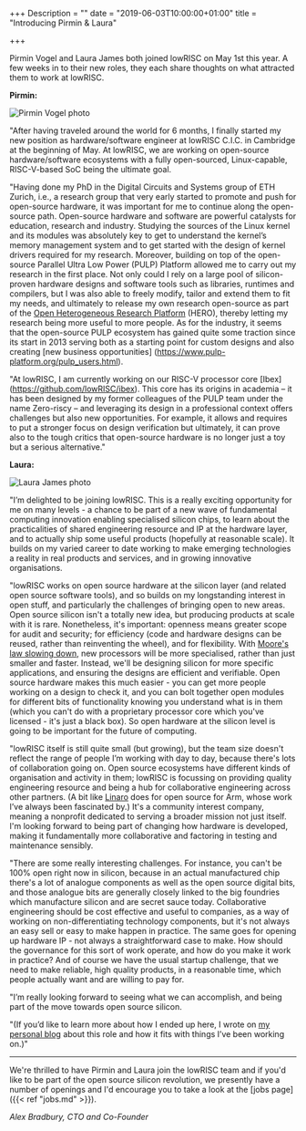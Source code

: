 +++
Description = ""
date = "2019-06-03T10:00:00+01:00"
title = "Introducing Pirmin & Laura"

+++

Pirmin Vogel and Laura James both joined lowRISC on May 1st this year. A few
weeks in to their new roles, they each share thoughts on what attracted them to
work at lowRISC. 

**Pirmin:**

![Pirmin Vogel photo](/img/pirmin_vogel.jpg "Pirmin Vogel")

"After having traveled around the world for 6 months, I finally started my new
position as hardware/software engineer at lowRISC C.I.C. in Cambridge at the
beginning of May. At lowRISC, we are working on open-source hardware/software
ecosystems with a fully open-sourced, Linux-capable, RISC-V-based SoC being the
ultimate goal.

"Having done my PhD in the Digital Circuits and Systems group of ETH Zurich,
i.e., a research group that very early started to promote and push for
open-source hardware, it was important for me to continue along the open-source
path. Open-source hardware and software are powerful catalysts for education,
research and industry. Studying the sources of the Linux kernel and its modules
was absolutely key to get to understand the kernel’s memory management system
and to get started with the design of kernel drivers required for my research.
Moreover, building on top of the open-source Parallel Ultra Low Power (PULP)
Platform allowed me to carry out my research in the first place. Not only could
I rely on a large pool of silicon-proven hardware designs and software tools
such as libraries, runtimes and compilers, but I was also able to freely modify,
tailor and extend them to fit my needs, and ultimately to release my own
research open-source as part of the [Open Heterogeneous Research Platform](
https://www.pulp-platform.org/hero) (HERO), thereby letting my research being more
useful to more people. As for the industry, it seems that the open-source PULP
ecosystem has gained quite some traction since its start in 2013 serving both as
a starting point for custom designs and also creating [new business opportunities]
(https://www.pulp-platform.org/pulp_users.html).

"At lowRISC, I am currently working on our RISC-V processor core [Ibex]
(https://github.com/lowRISC/ibex). This core has its origins in academia – it
has been designed by my former colleagues of the PULP team under the name
Zero-riscy – and leveraging its design in a professional context offers
challenges but also new opportunities. For example, it allows and requires to
put a stronger focus on design verification but ultimately, it can prove also to
the tough critics that open-source hardware is no longer just a toy but a
serious alternative."

**Laura:**

![Laura James photo](/img/laura_james.jpg "Laura James")

"I’m delighted to be joining lowRISC. This is a really exciting
opportunity for me on many levels - a chance to be part of a new wave of
fundamental computing innovation enabling specialised silicon chips, to learn
about the practicalities of shared engineering resource and IP at the hardware
layer, and to actually ship some useful products (hopefully at reasonable
scale). It builds on my varied career to date working to make emerging
technologies a reality in real products and services, and in growing innovative
organisations.

"lowRISC works on open source hardware at the silicon layer (and related open
source software tools), and so builds on my longstanding interest in open stuff,
and particularly the challenges of bringing open to new areas. Open source
silicon isn't a totally new idea, but producing products at scale with it is
rare. Nonetheless, it's important: openness means greater scope for audit and
security; for efficiency (code and hardware designs can be reused, rather than
reinventing the wheel), and for flexibility. With [Moore's law
slowing down](https://semiengineering.com/the-impact-of-moores-law-ending/), new
processors will be more specialised, rather than just smaller and faster.
Instead, we'll be designing silicon for more specific applications, and ensuring
the designs are efficient and verifiable. Open source hardware makes this much
easier - you can get more people working on a design to check it, and you can
bolt together open modules for different bits of functionality knowing you
understand what is in them (which you can't do with a proprietary processor core
which you've licensed - it's just a black box). So open hardware at the silicon
level is going to be important for the future of computing.

"lowRISC itself is still quite small (but growing), but the team size doesn't
reflect the range of people I’m working with day to day, because there's lots of
collaboration going on. Open source ecosystems have different kinds of
organisation and activity in them; lowRISC is focussing on providing quality
engineering resource and being a hub for collaborative engineering across other
partners. (A bit like [Linaro](https://www.linaro.org/) does for open source for
Arm, whose work I’ve always been fascinated by.)  It's a community interest
company, meaning a nonprofit dedicated to serving a broader mission not just
itself. I'm looking forward to being part of changing how hardware is developed,
making it fundamentally more collaborative and factoring in testing and
maintenance sensibly. 

"There are some really interesting challenges. For instance, you can't be 100%
open right now in silicon, because in an actual manufactured chip there's a lot
of analogue components as well as the open source digital bits, and those
analogue bits are generally closely linked to the big foundries which
manufacture silicon and are secret sauce today.  Collaborative engineering
should be cost effective and useful to companies, as a way of working on
non-differentiating technology components, but it's not always an easy sell or
easy to make happen in practice. The same goes for opening up hardware IP - not
always a straightforward case to make. How should the governance for this sort
of work operate, and how do you make it work in practice? And of course we have
the usual startup challenge, that we need to make reliable, high quality
products, in a reasonable time, which people actually want and are willing to
pay for.

"I’m really looking forward to seeing what we can accomplish, and being part of
the move towards open source silicon.

"(If you’d like to learn more about how I ended up here, I wrote on [my personal
blog](https://lbj20.blogspot.com/2019/04/new-challenges-ahead.html) about this
role and how it fits with things I’ve been working on.)"

----

We're thrilled to have Pirmin and Laura join the lowRISC team and if you'd like
to be part of the open source silicon revolution, we presently have a number
of openings and I'd encourage you to take a look at the [jobs page]({{< ref
"jobs.md" >}}).

_Alex Bradbury, CTO and Co-Founder_

